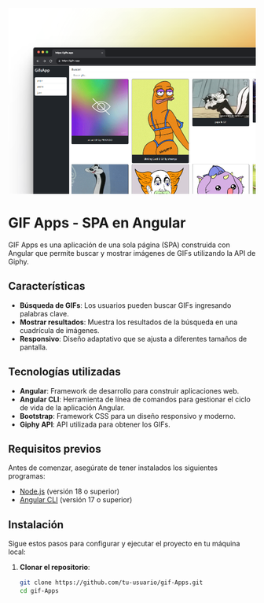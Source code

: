![Gif Apps](./images/gifs-app.png)
# GIF Apps - SPA en Angular

GIF Apps es una aplicación de una sola página (SPA) construida con Angular que permite buscar y mostrar imágenes de GIFs utilizando la API de Giphy.

## Características

- **Búsqueda de GIFs**: Los usuarios pueden buscar GIFs ingresando palabras clave.
- **Mostrar resultados**: Muestra los resultados de la búsqueda en una cuadrícula de imágenes.
- **Responsivo**: Diseño adaptativo que se ajusta a diferentes tamaños de pantalla.

## Tecnologías utilizadas

- **Angular**: Framework de desarrollo para construir aplicaciones web.
- **Angular CLI**: Herramienta de línea de comandos para gestionar el ciclo de vida de la aplicación Angular.
- **Bootstrap**: Framework CSS para un diseño responsivo y moderno.
- **Giphy API**: API utilizada para obtener los GIFs.

## Requisitos previos

Antes de comenzar, asegúrate de tener instalados los siguientes programas:

- [Node.js](https://nodejs.org/) (versión 18 o superior)
- [Angular CLI](https://angular.io/cli) (versión 17 o superior)

## Instalación

Sigue estos pasos para configurar y ejecutar el proyecto en tu máquina local:

1. **Clonar el repositorio**:
   ```bash
   git clone https://github.com/tu-usuario/gif-Apps.git
   cd gif-Apps
